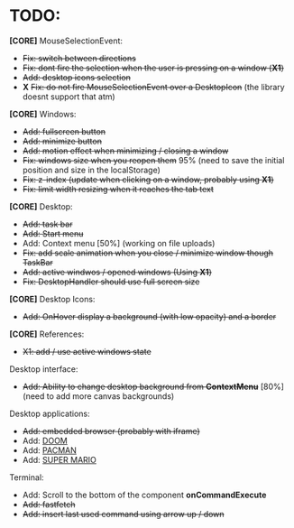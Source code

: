 # TODO: 
**[CORE]** MouseSelectionEvent:
- ~~Fix: switch between directions~~
- ~~Fix: dont fire the selection when the user is pressing on a window (**X1**)~~
- ~~Add: desktop icons selection~~
- **X** ~~Fix: do not fire MouseSelectionEvent over a DesktopIcon~~ (the library doesnt support that atm)

**[CORE]** Windows:
- ~~Add: fullscreen button~~
- ~~Add: minimize button~~
- ~~Add: motion effect when minimizing / closing a window~~
- ~~Fix: windows size when you reopen them~~ 95% (need to save the initial position and size in the localStorage)
- ~~Fix: z-index (update when clicking on a window, probably using **X1**)~~
- ~~Fix: limit width resizing when it reaches the tab text~~

**[CORE]** Desktop:
- ~~Add: task bar~~
- ~~Add: Start menu~~
- Add: Context menu [50%] (working on file uploads)
- ~~Fix: add scale animation when you close / minimize window though TaskBar~~
- ~~Add: active windwos / opened windows (Using **X1**)~~
- ~~Fix: DesktopHandler should use full screen size~~

**[CORE]** Desktop Icons:
- ~~Add: OnHover display a background (with low opacity) and a border~~

**[CORE]** References:
- ~~X1: add / use active windows state~~

Desktop interface:
- ~~Add: Ability to change desktop background from **ContextMenu**~~ [80%] (need to add more canvas backgrounds)

Desktop applications:
- ~~Add: embedded browser (probably with iframe)~~
- Add: [DOOM](https://js-dos.com/DOOM/)
- Add: [PACMAN](https://github.com/daleharvey/pacman)
- Add: [SUPER MARIO](https://github.com/meth-meth-method/super-mario)

Terminal:
- Add: Scroll to the bottom of the component **onCommandExecute**
- ~~Add: fastfetch~~
- ~~Add: insert last used command using arrow up / down~~